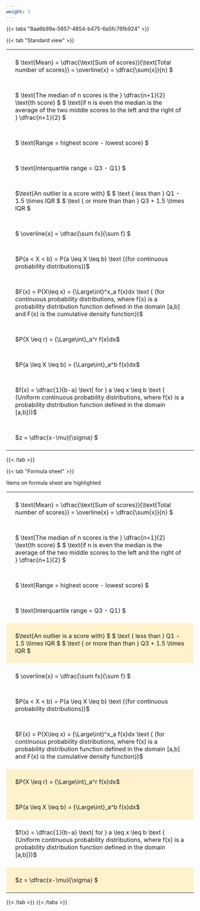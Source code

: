 ```yaml
---
weight: 3
---
```


{{< tabs "8aa6b99a-5657-4854-b475-6a5fc76fb924" >}}

{{< tab "Standard view" >}}

<style type="text/css">
#T_a7b21 th.col_heading {
  text-align: left;
  font-size: 1em;
}
#T_a7b21 td {
  text-align: left;
  font-size: 1em;
  padding: 1.5em;
}
</style>
<table id="T_a7b21">
  <thead>
  </thead>
  <tbody>
    <tr>
      <td id="T_a7b21_row0_col0" class="data row0 col0" >$ \text{Mean} = \dfrac{\text{Sum of scores}}{\text{Total number of scores}} = \overline{x} = \dfrac{\sum{x}}{n} $</td>
    </tr>
    <tr>
      <td id="T_a7b21_row1_col0" class="data row1 col0" >$ \text{The median of n scores is the } \dfrac{n+1}{2} \text{th score} $
$ \text{if n is even the median is the average of the two middle scores to the left and the right of }  \dfrac{n+1}{2} $</td>
    </tr>
    <tr>
      <td id="T_a7b21_row2_col0" class="data row2 col0" >$ \text{Range = highest score - lowest score} $</td>
    </tr>
    <tr>
      <td id="T_a7b21_row3_col0" class="data row3 col0" >$ \text{Interquartile range = Q3 - Q1} $</td>
    </tr>
    <tr>
      <td id="T_a7b21_row4_col0" class="data row4 col0" >$\text{An outlier is a score with} $
$ \text {   less than } Q1 - 1.5  \times IQR $
$ \text {   or more than than } Q3 + 1.5  \times IQR $</td>
    </tr>
    <tr>
      <td id="T_a7b21_row5_col0" class="data row5 col0" >$ \overline{x} = \dfrac{\sum fx}{\sum f} $</td>
    </tr>
    <tr>
      <td id="T_a7b21_row6_col0" class="data row6 col0" >$P(a < X < b) = P(a \leq X \leq b) \text {(for continuous probability distributions})$</td>
    </tr>
    <tr>
      <td id="T_a7b21_row7_col0" class="data row7 col0" >$F(x) = P(X\leq x) = {\Large\int}^x_a f(x)dx \text { (for continuous probability distributions, where f(x) is a probability distribution function defined in the domain [a,b] and F(x) is the cumulative density function})$</td>
    </tr>
    <tr>
      <td id="T_a7b21_row8_col0" class="data row8 col0" >$P(X \leq r) =  {\Large\int}_a^r f(x)dx$</td>
    </tr>
    <tr>
      <td id="T_a7b21_row9_col0" class="data row9 col0" >$P(a \leq X \leq b) =  {\Large\int}_a^b f(x)dx$</td>
    </tr>
    <tr>
      <td id="T_a7b21_row10_col0" class="data row10 col0" >$f(x) = \dfrac{1}{b-a} \text{ for } a \leq x \leq b \text { (Uniform continuous probability distributions, where f(x) is a probability distribution function defined in the domain [a,b]})$</td>
    </tr>
    <tr>
      <td id="T_a7b21_row11_col0" class="data row11 col0" >$z = \dfrac{x-\mu}{\sigma} $</td>
    </tr>
  </tbody>
</table>
{{< /tab >}}

{{< tab "Formula sheet" >}}

Items on formula sheet are highlighted 
<br>
<style type="text/css">
#T_5a278 th.col_heading {
  text-align: left;
  font-size: 1em;
}
#T_5a278 td {
  text-align: left;
  font-size: 1em;
  padding: 1.5em;
}
#T_5a278_row0_col0, #T_5a278_row1_col0, #T_5a278_row2_col0, #T_5a278_row3_col0, #T_5a278_row5_col0, #T_5a278_row6_col0, #T_5a278_row7_col0, #T_5a278_row10_col0 {
  background-color: rgba(0,0,0,0);
}
#T_5a278_row4_col0, #T_5a278_row8_col0, #T_5a278_row9_col0, #T_5a278_row11_col0 {
  background-color: rgba(255,194,10, 0.2);
}
</style>
<table id="T_5a278">
  <thead>
  </thead>
  <tbody>
    <tr>
      <td id="T_5a278_row0_col0" class="data row0 col0" >$ \text{Mean} = \dfrac{\text{Sum of scores}}{\text{Total number of scores}} = \overline{x} = \dfrac{\sum{x}}{n} $</td>
    </tr>
    <tr>
      <td id="T_5a278_row1_col0" class="data row1 col0" >$ \text{The median of n scores is the } \dfrac{n+1}{2} \text{th score} $
$ \text{if n is even the median is the average of the two middle scores to the left and the right of }  \dfrac{n+1}{2} $</td>
    </tr>
    <tr>
      <td id="T_5a278_row2_col0" class="data row2 col0" >$ \text{Range = highest score - lowest score} $</td>
    </tr>
    <tr>
      <td id="T_5a278_row3_col0" class="data row3 col0" >$ \text{Interquartile range = Q3 - Q1} $</td>
    </tr>
    <tr>
      <td id="T_5a278_row4_col0" class="data row4 col0" >$\text{An outlier is a score with} $
$ \text {   less than } Q1 - 1.5  \times IQR $
$ \text {   or more than than } Q3 + 1.5  \times IQR $</td>
    </tr>
    <tr>
      <td id="T_5a278_row5_col0" class="data row5 col0" >$ \overline{x} = \dfrac{\sum fx}{\sum f} $</td>
    </tr>
    <tr>
      <td id="T_5a278_row6_col0" class="data row6 col0" >$P(a < X < b) = P(a \leq X \leq b) \text {(for continuous probability distributions})$</td>
    </tr>
    <tr>
      <td id="T_5a278_row7_col0" class="data row7 col0" >$F(x) = P(X\leq x) = {\Large\int}^x_a f(x)dx \text { (for continuous probability distributions, where f(x) is a probability distribution function defined in the domain [a,b] and F(x) is the cumulative density function})$</td>
    </tr>
    <tr>
      <td id="T_5a278_row8_col0" class="data row8 col0" >$P(X \leq r) =  {\Large\int}_a^r f(x)dx$</td>
    </tr>
    <tr>
      <td id="T_5a278_row9_col0" class="data row9 col0" >$P(a \leq X \leq b) =  {\Large\int}_a^b f(x)dx$</td>
    </tr>
    <tr>
      <td id="T_5a278_row10_col0" class="data row10 col0" >$f(x) = \dfrac{1}{b-a} \text{ for } a \leq x \leq b \text { (Uniform continuous probability distributions, where f(x) is a probability distribution function defined in the domain [a,b]})$</td>
    </tr>
    <tr>
      <td id="T_5a278_row11_col0" class="data row11 col0" >$z = \dfrac{x-\mu}{\sigma} $</td>
    </tr>
  </tbody>
</table>
{{< /tab >}}
{{< /tabs >}}